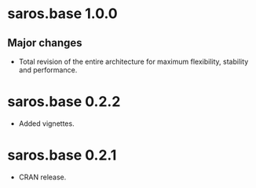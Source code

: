 # saros.base 1.0.0

## Major changes

* Total revision of the entire architecture for maximum flexibility, stability and performance. 

# saros.base 0.2.2

* Added vignettes.

# saros.base 0.2.1

* CRAN release.
